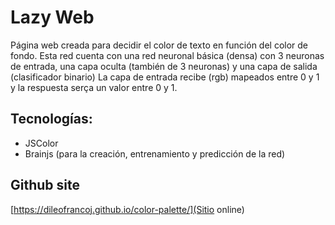 # Lazy Web

Página web creada para decidir el color de texto en función del color de fondo. Esta red cuenta con una red neuronal básica (densa) con 3 neuronas de entrada, una capa oculta (también de 3 neuronas) y una capa de salida (clasificador binario)
La capa de entrada recibe (rgb) mapeados entre 0 y 1 y la respuesta serça un valor entre 0 y 1.

## Tecnologías:

- JSColor
- Brainjs (para la creación, entrenamiento y predicción de la red)

## Github site

[https://dileofrancoj.github.io/color-palette/](Sitio online)
